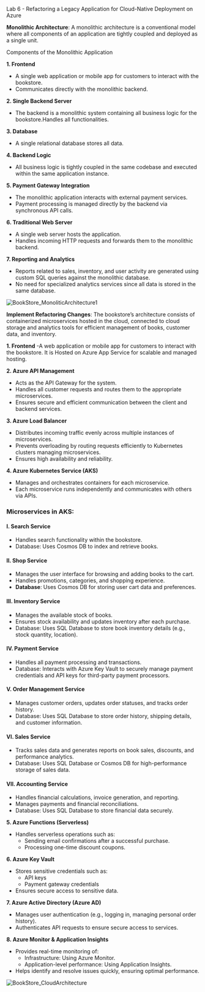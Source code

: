 Lab 6 - Refactoring a Legacy Application for Cloud-Native Deployment on Azure

**Monolithic Architecture**: A monolithic architecture is a conventional model where all components of an application are tightly coupled and deployed as a single unit.

Components of the Monolithic Application

**1. Frontend**
  -  A single web application or mobile app for customers to interact with the bookstore.
  - Communicates directly with the monolithic backend.

 **2. Single Backend Server**
- The backend is a monolithic system containing all business logic for the bookstore.Handles all functionalities.

 **3. Database**
- A single relational database stores all data.

 **4. Backend Logic**
- All business logic is tightly coupled in the same codebase and executed within the same application instance.

 **5. Payment Gateway Integration**
- The monolithic application interacts with external payment services.
- Payment processing is managed directly by the backend via synchronous API calls.

 **6. Traditional Web Server**
- A single web server  hosts the application.
- Handles incoming HTTP requests and forwards them to the monolithic backend.

 **7. Reporting and Analytics**
- Reports related to sales, inventory, and user activity are generated using custom SQL queries against the monolithic database.
- No need for specialized analytics services since all data is stored in the same database.

![BookStore_MonoliticArchitecture1](https://github.com/user-attachments/assets/8bf60398-c82d-431a-a1f2-d31b7deeff33)

**Implement Refactoring Changes**:
The bookstore’s architecture consists of containerized microservices hosted in the cloud, connected to cloud storage and analytics tools for efficient management of books, customer data, and inventory.

 **1. Frontend**
-A web application or mobile app for customers to interact with the bookstore. It is Hosted on Azure App Service for scalable and managed hosting.

 **2. Azure API Management**
- Acts as the API Gateway for the system.
- Handles all customer requests and routes them to the appropriate microservices.
- Ensures secure and efficient communication between the client and backend services.

 **3. Azure Load Balancer**
- Distributes incoming traffic evenly across multiple instances of microservices.
- Prevents overloading by routing requests efficiently to Kubernetes clusters managing microservices.
- Ensures high availability and reliability.

 **4. Azure Kubernetes Service (AKS)**
- Manages and orchestrates containers for each microservice.
- Each microservice runs independently and communicates with others via APIs.

### **Microservices in AKS:**
#### **I. Search Service**
- Handles search functionality within the bookstore.
- Database: Uses Cosmos DB to index and retrieve books.

#### **II. Shop Service**
- Manages the user interface for browsing and adding books to the cart.
- Handles promotions, categories, and shopping experience.
- **Database**: Uses Cosmos DB for storing user cart data and preferences.

#### **III. Inventory Service**
- Manages the available stock of books.
- Ensures stock availability and updates inventory after each purchase.
- Database: Uses SQL Database to store book inventory details (e.g., stock quantity, location).

#### **IV. Payment Service**
- Handles all payment processing and transactions.
- Database: Interacts with Azure Key Vault to securely manage payment credentials and API keys for third-party payment processors.

#### **V. Order Management Service**
- Manages customer orders, updates order statuses, and tracks order history.
- Database: Uses SQL Database to store order history, shipping details, and customer information.

#### **VI. Sales Service**
- Tracks sales data and generates reports on book sales, discounts, and performance analytics.
- Database: Uses SQL Database or Cosmos DB for high-performance storage of sales data.

#### **VII. Accounting Service**
- Handles financial calculations, invoice generation, and reporting.
- Manages payments and financial reconciliations.
- Database: Uses SQL Database to store financial data securely.

 **5. Azure Functions (Serverless)**
- Handles serverless operations such as:
  - Sending email confirmations after a successful purchase.
  - Processing one-time discount coupons.

 **6. Azure Key Vault**
- Stores sensitive credentials such as:
  - API keys
  - Payment gateway credentials
- Ensures secure access to sensitive data.

 **7. Azure Active Directory (Azure AD)**
- Manages user authentication (e.g., logging in, managing personal order history).
- Authenticates API requests to ensure secure access to services.

 **8. Azure Monitor & Application Insights**
- Provides real-time monitoring of:
  - Infrastructure: Using Azure Monitor.
  - Application-level performance: Using Application Insights.
- Helps identify and resolve issues quickly, ensuring optimal performance.


![BookStore_CloudArchitecture](https://github.com/user-attachments/assets/7b38cc76-5dab-4699-8874-623cfbf2c603)

